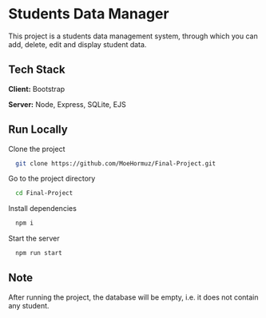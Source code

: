 
# Students Data Manager

This project is a students data management system, through which you can add, delete, edit and display student data.
## Tech Stack

**Client:** Bootstrap

**Server:** Node, Express, SQLite, EJS


## Run Locally

Clone the project

```bash
  git clone https://github.com/MoeHormuz/Final-Project.git
```

Go to the project directory

```bash
  cd Final-Project
```

Install dependencies

```bash
  npm i
```

Start the server

```bash
  npm run start
```
## Note

After running the project, the database will be empty, i.e. it does not contain any student.

